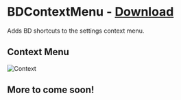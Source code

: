 # BDContextMenu - [Download](https://betterdiscord.net/ghdl?url=https://raw.githubusercontent.com/rauenzi/BetterDiscordAddons/master/Plugins/BDContextMenu/BDContextMenu.plugin.js)

Adds BD shortcuts to the settings context menu.

## Context Menu

![Context](https://i.imgur.com/ZACEdU6.png)


## More to come soon!


